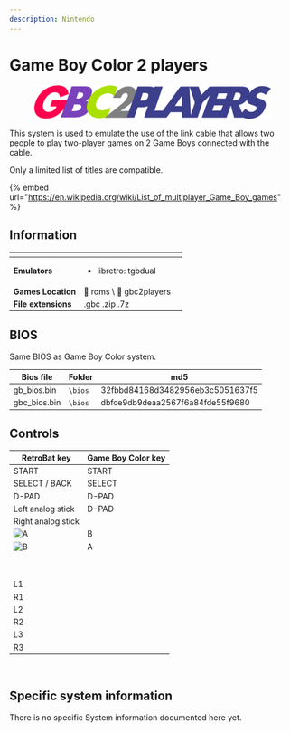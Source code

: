 ```yaml
---
description: Nintendo
---
```


# Game Boy Color 2 players

<figure><img src="https://raw.githubusercontent.com/fabricecaruso/es-theme-carbon/52ff37c9e265587d006945a2ba695b5a962b3a3d/art/logos/gbc2players.svg" alt=""><figcaption></figcaption></figure>

This system is used to emulate the use of the link cable that allows two people to play two-player games on 2 Game Boys connected with the cable.

Only a limited list of titles are compatible.

{% embed url="https://en.wikipedia.org/wiki/List_of_multiplayer_Game_Boy_games" %}

## Information

<table data-header-hidden><thead><tr><th></th><th></th><th data-hidden></th></tr></thead><tbody><tr><td><strong>Emulators</strong></td><td><ul><li>libretro: tgbdual</li></ul></td><td></td></tr><tr><td><strong>Games Location</strong></td><td><span data-gb-custom-inline data-tag="emoji" data-code="1f4c1">📁</span> roms \ <span data-gb-custom-inline data-tag="emoji" data-code="1f4c2">📂</span> gbc2players</td><td></td></tr><tr><td><strong>File extensions</strong></td><td>.gbc .zip .7z</td><td></td></tr></tbody></table>

## BIOS

Same BIOS as Game Boy Color system.

| Bios file     | Folder  | md5                              |
| ------------- | ------- | -------------------------------- |
| gb\_bios.bin  | `\bios` | 32fbbd84168d3482956eb3c5051637f5 |
| gbc\_bios.bin | `\bios` | dbfce9db9deaa2567f6a84fde55f9680 |

## Controls

| RetroBat key                                                                              | Game Boy Color key |
| ----------------------------------------------------------------------------------------- | ------------------ |
| START                                                                                     | START              |
| SELECT / BACK                                                                             | SELECT             |
| D-PAD                                                                                     | D-PAD              |
| Left analog stick                                                                         | D-PAD              |
| Right analog stick                                                                        |                    |
| ![A](<../../../../.gitbook/assets/image (1) (2) (1).png>)                                 | B                  |
| ![B](<../../../../.gitbook/assets/image (4) (1).png>)                                     | A                  |
| <img src="../../../../.gitbook/assets/image (3) (1) (2).png" alt="" data-size="original"> |                    |
| <img src="../../../../.gitbook/assets/image (2) (1) (1).png" alt="" data-size="line">     |                    |
| L1                                                                                        |                    |
| R1                                                                                        |                    |
| L2                                                                                        |                    |
| R2                                                                                        |                    |
| L3                                                                                        |                    |
| R3                                                                                        |                    |

<figure><img src="https://i.imgur.com/ptx8LTP.png" alt=""><figcaption></figcaption></figure>

## Specific system information

There is no specific System information documented here yet.
